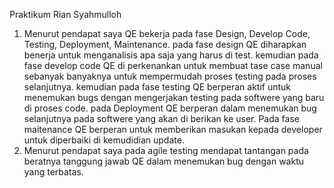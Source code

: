 Praktikum
Rian Syahmulloh 

1. Menurut pendapat saya QE bekerja pada fase Design, Develop Code, Testing, Deployment, Maintenance.
 pada fase design QE diharapkan benerja untuk menganalisis apa saja yang harus di test. kemudian pada fase develop code QE di perkenankan untuk membuat tase case manual sebanyak banyaknya untuk mempermudah proses testing pada proses selanjutnya. kemudian pada fase testing QE berperan aktif untuk menemukan bugs dengan mengerjakan testing pada softwere yang baru di proses code. pada Deployment QE berperan dalam menemukan bug selanjutnya pada softwere yang akan di berikan ke user. Pada fase maitenance QE berperan untuk memberikan masukan kepada developer untuk diperbaiki di kemudidian update.
 2. Menurut pendapat saya pada agile testing mendapat tantangan pada beratnya tanggung jawab QE dalam menemukan bug dengan waktu yang terbatas.  